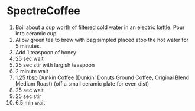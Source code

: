 # SpectreCoffee

1. Boil about a cup worth of filtered cold water in an electric kettle. Pour into ceramic cup.
2. Allow green tea to brew with bag simpled placed atop the hot water for 5 minutes.
3. Add 1 teaspoon of honey
4. 25 sec wait
5. 25 sec stir with largish teaspoon
6. 2 minute wait
7. 1.25 tbsp Dunkin Coffee (Dunkin' Donuts Ground Coffee, Original Blend Medium Roast) (off a small ceramic plate for even dist)
8. 25 sec wait
9. 25 sec stir
10. 6.5 min wait

